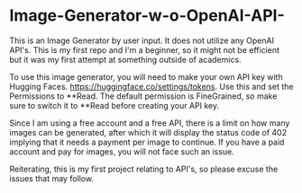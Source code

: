 # Image-Generator-w-o-OpenAI-API-
This is an Image Generator by user input. It does not utilize any OpenAI API's. 
This is my first repo and I'm a beginner, so it might not be efficient but it was my first attempt at something outside of academics.

To use this image generator, you will need to make your own API key with Hugging Faces. https://huggingface.co/settings/tokens. Use this and set the Permissions to **Read. The default permission is FineGrained, so make sure to switch it to **Read before creating your API key.

Since I am using a free account and a free API, there is a limit on how many images can be generated, after which it will display the status code of 402 implying that it needs a payment per image to continue. If you have a paid account and pay for images, you will not face such an issue.

Reiterating, this is my first project relating to API's, so please excuse the issues that may follow. 
